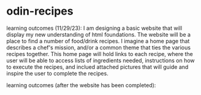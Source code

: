 # odin-recipes

learning outcomes (11/29/23):
    I am designing a basic website that will display my new understanding of html foundations. The website will be a place to find a number of food/drink recipes. I imagine a home page that describes a chef's mission, and/or a common theme that ties the various recipes together. This home page will hold links to each recipe, where the user will be able to access lists of ingredients needed, instructions on how to execute the recipes, and inclued attached pictures that will guide and inspire the user to complete the recipes. 

learning outcomes (after the website has been completed):
